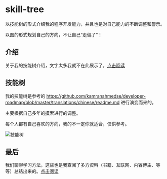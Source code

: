 # skill-tree

以技能树的形式介绍我的程序开发能力，并且也是对自己能力的不断调整和警示。

以图的形式规划自己的方向，不让自己“走偏了”！

## 介绍

关于我的技能树介绍，文字太多我就不在此展示了，[点击阅读](./介绍/README.md)

## 技能树

我的技能树是参考的 https://github.com/kamranahmedse/developer-roadmap/blob/master/translations/chinese/readme.md 进行演变而来的。

主要根据自己多年的摸索进行的调整。

每个人都有自己喜欢的方向，我的不一定你就适合，仅供参考。

![技能树](_v_images/技能树v1.0.jpg)



## 最后

我们聊聊学习方法，这些也是我查阅了多方资料（书籍、互联网、内容博主、等等）总结出来的。[点击阅读](./学习方法/README.md)






